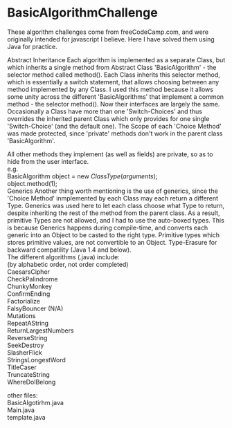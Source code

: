 # BasicAlgorithmChallenge


These algorithm challenges come from freeCodeCamp.com, and were originally
intended for javascript I believe. Here I have solved them using Java for
practice. 

Abstract Inheritance
Each algorithm is implemented as a separate Class, but which inherits a
single method from Abstract Class 'BasicAlgorithm' - the selector method
called method(). Each Class inherits this selector method, which is 
essentially a switch statement, that allows choosing between any method 
implemented by any Class. I used this method because it allows some unity 
across the different 'BasicAlgorithms' that implement a common method - 
the selector method(). Now their interfaces are largely the same. Occasionally
a Class have more than one 'Switch-Choices' and thus overrides the inherited
parent Class which only provides for one single 'Switch-Choice' (and the 
default one). The Scope of each 'Choice Method' was made protected, since 
'private' methods don't work in the parent class 'BasicAlgorithm'. 

All other methods they implement (as well as fields) are private, so as to
hide from the user interface. 
\
e.g.\
BasicAlgorithm object = new *ClassType*(*arguments*);\
object.method(1);
\
Generics
Another thing worth mentioning is the use of generics, since the 'Choice Method'
inmplemented by each Class may each return a different Type. Generics was 
used here to let each class choose what Type to return, despite inheriting
the rest of the method from the parent class. As a result, primitive Types
are not allowed, and I had to use the auto-boxed types. 
This is because Generics happens during compile-time, and converts each generic
into an Object to be casted to the right type. Primitive types which stores
primitive values, are not convertible to an Object. 
Type-Erasure for backward compatility (Java 1.4 and below). 
\
The different algorithms (.java) include: \
(by alphabetic order, not order completed)
\
CaesarsCipher\
CheckPalindrome\
ChunkyMonkey\
ConfirmEnding\
Factorialize\
FalsyBouncer (N/A)\
Mutations\
RepeatAString\
ReturnLargestNumbers\
ReverseString\
SeekDestroy\
SlasherFlick\
StringsLongestWord\
TitleCaser\
TruncateString\
WhereDoIBelong

other files:\
BasicAlgotirhm.java\
Main.java\
template.java

